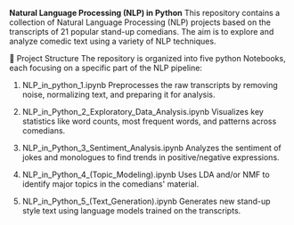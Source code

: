 **Natural Language Processing (NLP) in Python**
This repository contains a collection of Natural Language Processing (NLP) projects based on the transcripts of 21 popular stand-up comedians. The aim is to explore and analyze comedic text using a variety of NLP techniques.

📁 Project Structure
The repository is organized into five python Notebooks, each focusing on a specific part of the NLP pipeline:

1. NLP_in_python_1.ipynb
Preprocesses the raw transcripts by removing noise, normalizing text, and preparing it for analysis.

2. NLP_in_Python_2_Exploratory_Data_Analysis.ipynb
Visualizes key statistics like word counts, most frequent words, and patterns across comedians.

3. NLP_in_Python_3_Sentiment_Analysis.ipynb
Analyzes the sentiment of jokes and monologues to find trends in positive/negative expressions.

4. NLP_in_Python_4_(Topic_Modeling).ipynb
Uses LDA and/or NMF to identify major topics in the comedians' material.

5. NLP_in_Python_5_(Text_Generation).ipynb
Generates new stand-up style text using language models trained on the transcripts.


